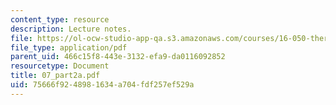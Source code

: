 ```yaml
---
content_type: resource
description: Lecture notes.
file: https://ol-ocw-studio-app-qa.s3.amazonaws.com/courses/16-050-thermal-energy-fall-2002/75666f9248981634a704fdf257ef529a_07_part2a.pdf
file_type: application/pdf
parent_uid: 466c15f8-443e-3132-efa9-da0116092852
resourcetype: Document
title: 07_part2a.pdf
uid: 75666f92-4898-1634-a704-fdf257ef529a
---
```

